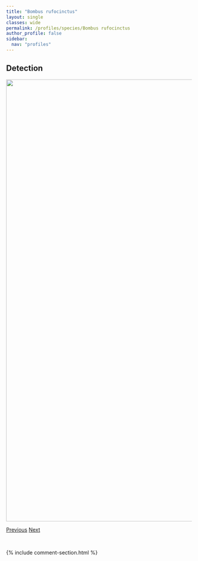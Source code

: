```yaml
---
title: "Bombus rufocinctus"
layout: single
classes: wide
permalink: /profiles/species/Bombus rufocinctus
author_profile: false
sidebar:
  nav: "profiles"
---
```


<h2>Detection</h2>

<a href="/ANBC/assets/figures/species/Bombus rufocinctus/range-map.png">
<img src="/ANBC/assets/figures/species/Bombus rufocinctus/range-map.png" height = "1200" width = "800">
</a>

<a href="/profiles/species/Bombus polaris" class="pagination--pager" title="PreviousName">Previous</a> <a href="/profiles/species/Bombus sandersoni" class="pagination--pager" title="NextName">Next</a>

<p>&nbsp;</p>

{% include comment-section.html %}
